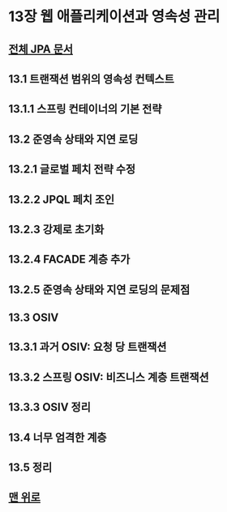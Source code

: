 # 13장 웹 애플리케이션과 영속성 관리
## [전체 JPA 문서](index.md)
## 13.1 트랜잭션 범위의 영속성 컨텍스트 
## 13.1.1 스프링 컨테이너의 기본 전략 
## 13.2 준영속 상태와 지연 로딩 
## 13.2.1 글로벌 페치 전략 수정 
## 13.2.2 JPQL 페치 조인 
## 13.2.3 강제로 초기화 
## 13.2.4 FACADE 계층 추가 
## 13.2.5 준영속 상태와 지연 로딩의 문제점 
## 13.3 OSIV 
## 13.3.1 과거 OSIV: 요청 당 트랜잭션 
## 13.3.2 스프링 OSIV: 비즈니스 계층 트랜잭션 
## 13.3.3 OSIV 정리 
## 13.4 너무 엄격한 계층 
## 13.5 정리 
## [맨 위로](#)